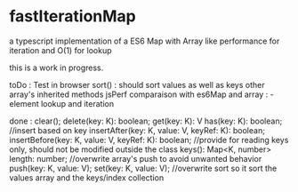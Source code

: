 # fastIterationMap
a typescript implementation of a ES6 Map with Array like performance for iteration and O(1) for lookup

this is a work in progress.

toDo : 
    Test in browser
    sort() : should sort values as well as keys
    other array's inherited methods 
    jsPerf comparaison with es6Map and array : - element lookup and iteration

done :
    clear();
    delete(key: K): boolean;
    get(key: K): V
    has(key: K): boolean;
    //insert based on key
    insertAfter(key: K, value: V, keyRef: K): boolean;
    insertBefore(key: K, value: V, keyRef: K): boolean;
    //provide for reading keys only, should not be modified outside the class
    keys(): Map<K, number>
    length: number;
    //overwrite array's push to avoid unwanted behavior 
    push(key: K, value: V);
    set(key: K, value: V);
    //overwrite sort so it sort the values array and the keys/index collection
    